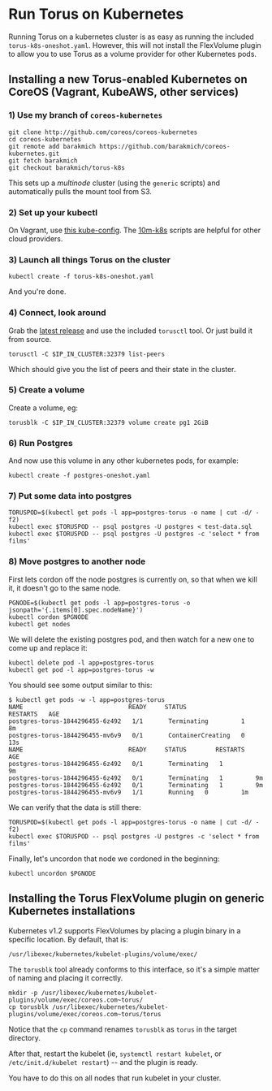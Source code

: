 # Run Torus on Kubernetes

Running Torus on a kubernetes cluster is as easy as running the included
`torus-k8s-oneshot.yaml`. However, this will not install the FlexVolume plugin
to allow you to use Torus as a volume provider for other Kubernetes pods.

## Installing a new Torus-enabled Kubernetes on CoreOS (Vagrant, KubeAWS, other services)

### 1) Use my branch of `coreos-kubernetes`

```
git clone http://github.com/coreos/coreos-kubernetes
cd coreos-kubernetes
git remote add barakmich https://github.com/barakmich/coreos-kubernetes.git
git fetch barakmich
git checkout barakmich/torus-k8s
```

This sets up a *multinode* cluster (using the `generic` scripts) and
automatically pulls the mount tool from S3.

### 2) Set up your kubectl

On Vagrant, use [this kube-config](https://coreos.com/kubernetes/docs/latest/kubernetes-on-vagrant.html).
The [10m-k8s](https://github.com/barakmich/10m-k8s) scripts are helpful for
other cloud providers.

### 3) Launch all things Torus on the cluster

```
kubectl create -f torus-k8s-oneshot.yaml
```

And you're done.

### 4) Connect, look around

Grab the [latest release](https://github.com/coreos/torus/releases) and use
the included `torusctl` tool. Or just build it from source.

```
torusctl -C $IP_IN_CLUSTER:32379 list-peers
```

Which should give you the list of peers and their state in the cluster.

### 5) Create a volume

Create a volume, eg:

```
torusblk -C $IP_IN_CLUSTER:32379 volume create pg1 2GiB
```

### 6) Run Postgres

And now use this volume in any other kubernetes pods, for example:

```
kubectl create -f postgres-oneshot.yaml
```

### 7) Put some data into postgres

```
TORUSPOD=$(kubectl get pods -l app=postgres-torus -o name | cut -d/ -f2)
kubectl exec $TORUSPOD -- psql postgres -U postgres < test-data.sql
kubectl exec $TORUSPOD -- psql postgres -U postgres -c 'select * from films'
```

### 8) Move postgres to another node

First lets cordon off the node postgres is currently on, so that when we kill
it, it doesn't go to the same node.
```
PGNODE=$(kubectl get pods -l app=postgres-torus -o jsonpath='{.items[0].spec.nodeName}')
kubectl cordon $PGNODE
kubectl get nodes
```

We will delete the existing postgres pod, and then watch for a new one
to come up and replace it:
```
kubectl delete pod -l app=postgres-torus
kubectl get pod -l app=postgres-torus -w
```

You should see some output similar to this:
```
$ kubectl get pods -w -l app=postgres-torus
NAME                             READY     STATUS              RESTARTS   AGE
postgres-torus-1844296455-6z492   1/1       Terminating         1          8m
postgres-torus-1844296455-mv6v9   0/1       ContainerCreating   0          13s
NAME                             READY     STATUS        RESTARTS   AGE
postgres-torus-1844296455-6z492   0/1       Terminating   1          9m
postgres-torus-1844296455-6z492   0/1       Terminating   1         9m
postgres-torus-1844296455-6z492   0/1       Terminating   1         9m
postgres-torus-1844296455-mv6v9   1/1       Running   0         1m
```

We can verify that the data is still there:

```
TORUSPOD=$(kubectl get pods -l app=postgres-torus -o name | cut -d/ -f2)
kubectl exec $TORUSPOD -- psql postgres -U postgres -c 'select * from films'
```

Finally, let's uncordon that node we cordoned in the beginning:

```
kubectl uncordon $PGNODE
```

## Installing the Torus FlexVolume plugin on generic Kubernetes installations

Kubernetes v1.2 supports FlexVolumes by placing a plugin binary in a specific
location. By default, that is:

```
/usr/libexec/kubernetes/kubelet-plugins/volume/exec/
```

The `torusblk` tool already conforms to this interface, so it's a simple matter
of naming and placing it correctly.

```
mkdir -p /usr/libexec/kubernetes/kubelet-plugins/volume/exec/coreos.com~torus/
cp torusblk /usr/libexec/kubernetes/kubelet-plugins/volume/exec/coreos.com~torus/torus
```

Notice that the `cp` command renames `torusblk` as `torus` in the target directory.

After that, restart the kubelet (ie, `systemctl restart kubelet`, or
`/etc/init.d/kubelet restart`) -- and the plugin is ready.

You have to do this on all nodes that run kubelet in your cluster.
